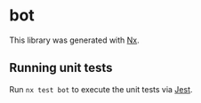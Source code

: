 # bot

This library was generated with [Nx](https://nx.dev).

## Running unit tests

Run `nx test bot` to execute the unit tests via [Jest](https://jestjs.io).

